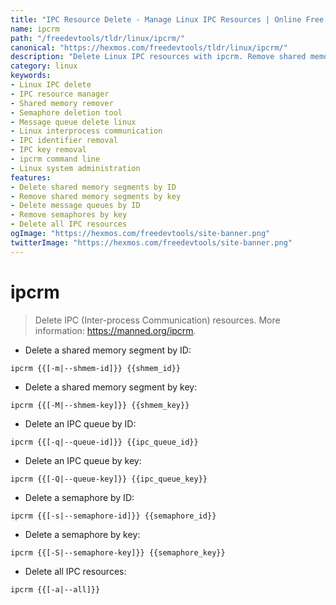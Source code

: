 ```yaml
---
title: "IPC Resource Delete - Manage Linux IPC Resources | Online Free DevTools by Hexmos"
name: ipcrm
path: "/freedevtools/tldr/linux/ipcrm/"
canonical: "https://hexmos.com/freedevtools/tldr/linux/ipcrm/"
description: "Delete Linux IPC resources with ipcrm. Remove shared memory segments, message queues, and semaphores. Free online tool, no registration required."
category: linux
keywords:
- Linux IPC delete
- IPC resource manager
- Shared memory remover
- Semaphore deletion tool
- Message queue delete linux
- Linux interprocess communication
- IPC identifier removal
- IPC key removal
- ipcrm command line
- Linux system administration
features:
- Delete shared memory segments by ID
- Remove shared memory segments by key
- Delete message queues by ID
- Remove semaphores by key
- Delete all IPC resources
ogImage: "https://hexmos.com/freedevtools/site-banner.png"
twitterImage: "https://hexmos.com/freedevtools/site-banner.png"
---
```


# ipcrm

> Delete IPC (Inter-process Communication) resources.
> More information: <https://manned.org/ipcrm>.

- Delete a shared memory segment by ID:

`ipcrm {{[-m|--shmem-id]}} {{shmem_id}}`

- Delete a shared memory segment by key:

`ipcrm {{[-M|--shmem-key]}} {{shmem_key}}`

- Delete an IPC queue by ID:

`ipcrm {{[-q|--queue-id]}} {{ipc_queue_id}}`

- Delete an IPC queue by key:

`ipcrm {{[-Q|--queue-key]}} {{ipc_queue_key}}`

- Delete a semaphore by ID:

`ipcrm {{[-s|--semaphore-id]}} {{semaphore_id}}`

- Delete a semaphore by key:

`ipcrm {{[-S|--semaphore-key]}} {{semaphore_key}}`

- Delete all IPC resources:

`ipcrm {{[-a|--all]}}`
